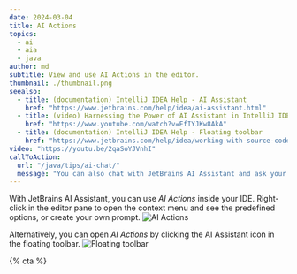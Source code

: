```yaml
---
date: 2024-03-04
title: AI Actions
topics:
  - ai
  - aia
  - java
author: md
subtitle: View and use AI Actions in the editor.
thumbnail: ./thumbnail.png
seealso:
  - title: (documentation) IntelliJ IDEA Help - AI Assistant
    href: "https://www.jetbrains.com/help/idea/ai-assistant.html"
  - title: (video) Harnessing the Power of AI Assistant in IntelliJ IDEA
    href: "https://www.youtube.com/watch?v=EfIYJKw8AkA"
  - title: (documentation) IntelliJ IDEA Help - Floating toolbar
    href: "https://www.jetbrains.com/help/idea/working-with-source-code.html#floating_toolbar"
video: "https://youtu.be/2qaSoYJVnhI"
callToAction:
  url: "/java/tips/ai-chat/"
  message: "You can also chat with JetBrains AI Assistant and ask your question that way!"
---
```


With JetBrains AI Assistant, you can use _AI Actions_ inside your IDE. Right-click in the editor pane to open the context menu and see the predefined options, or create your own prompt.
![AI Actions](ai-actions.png)

Alternatively, you can open _AI Actions_ by clicking the AI Assistant icon in the floating toolbar.
![Floating toolbar](floating-toolbar.png)

{% cta %}
